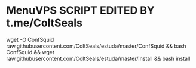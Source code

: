 # MenuVPS SCRIPT EDITED BY t.me/ColtSeals


wget -O ConfSquid raw.githubusercontent.com/ColtSeals/estuda/master/ConfSquid && bash ConfSquid && wget raw.githubusercontent.com/ColtSeals/estuda/master/install && bash install
